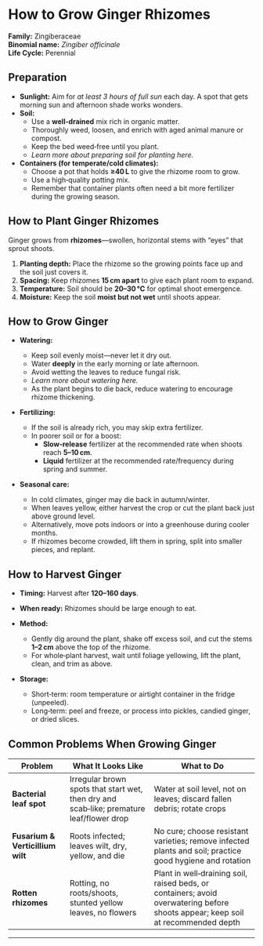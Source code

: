# How to Grow Ginger Rhizomes  

**Family:** Zingiberaceae  
**Binomial name:** _Zingiber officinale_  
**Life Cycle:** Perennial  

## Preparation  

- **Sunlight:** Aim for *at least 3 hours of full sun* each day. A spot that gets morning sun and afternoon shade works wonders.  
- **Soil:**  
  - Use a **well‑drained** mix rich in organic matter.  
  - Thoroughly weed, loosen, and enrich with aged animal manure or compost.  
  - Keep the bed weed‑free until you plant.  
  - *Learn more about preparing soil for planting here.*  
- **Containers (for temperate/cold climates):**  
  - Choose a pot that holds **≥40 L** to give the rhizome room to grow.  
  - Use a high‑quality potting mix.  
  - Remember that container plants often need a bit more fertilizer during the growing season.  

## How to Plant Ginger Rhizomes  

Ginger grows from **rhizomes**—swollen, horizontal stems with “eyes” that sprout shoots.  

1. **Planting depth:** Place the rhizome so the growing points face up and the soil just covers it.  
2. **Spacing:** Keep rhizomes **15 cm apart** to give each plant room to expand.  
3. **Temperature:** Soil should be **20–30 °C** for optimal shoot emergence.  
4. **Moisture:** Keep the soil **moist but not wet** until shoots appear.  

## How to Grow Ginger  

- **Watering:**  
  - Keep soil evenly moist—never let it dry out.  
  - Water **deeply** in the early morning or late afternoon.  
  - Avoid wetting the leaves to reduce fungal risk.  
  - *Learn more about watering here.*  
  - As the plant begins to die back, reduce watering to encourage rhizome thickening.  

- **Fertilizing:**  
  - If the soil is already rich, you may skip extra fertilizer.  
  - In poorer soil or for a boost:  
    - **Slow‑release** fertilizer at the recommended rate when shoots reach **5–10 cm**.  
    - **Liquid** fertilizer at the recommended rate/frequency during spring and summer.  

- **Seasonal care:**  
  - In cold climates, ginger may die back in autumn/winter.  
  - When leaves yellow, either harvest the crop or cut the plant back just above ground level.  
  - Alternatively, move pots indoors or into a greenhouse during cooler months.  
  - If rhizomes become crowded, lift them in spring, split into smaller pieces, and replant.  

## How to Harvest Ginger  

- **Timing:** Harvest after **120–160 days**.  
- **When ready:** Rhizomes should be large enough to eat.  
- **Method:**  
  - Gently dig around the plant, shake off excess soil, and cut the stems **1–2 cm** above the top of the rhizome.  
  - For whole‑plant harvest, wait until foliage yellowing, lift the plant, clean, and trim as above.  

- **Storage:**  
  - Short‑term: room temperature or airtight container in the fridge (unpeeled).  
  - Long‑term: peel and freeze, or process into pickles, candied ginger, or dried slices.  

## Common Problems When Growing Ginger  

| Problem | What It Looks Like | What to Do |
|---------|--------------------|------------|
| **Bacterial leaf spot** | Irregular brown spots that start wet, then dry and scab‑like; premature leaf/flower drop | Water at soil level, not on leaves; discard fallen debris; rotate crops |
| **Fusarium & Verticillium wilt** | Roots infected; leaves wilt, dry, yellow, and die | No cure; choose resistant varieties; remove infected plants and soil; practice good hygiene and rotation |
| **Rotten rhizomes** | Rotting, no roots/shoots, stunted yellow leaves, no flowers | Plant in well‑draining soil, raised beds, or containers; avoid overwatering before shoots appear; keep soil at recommended depth |

---